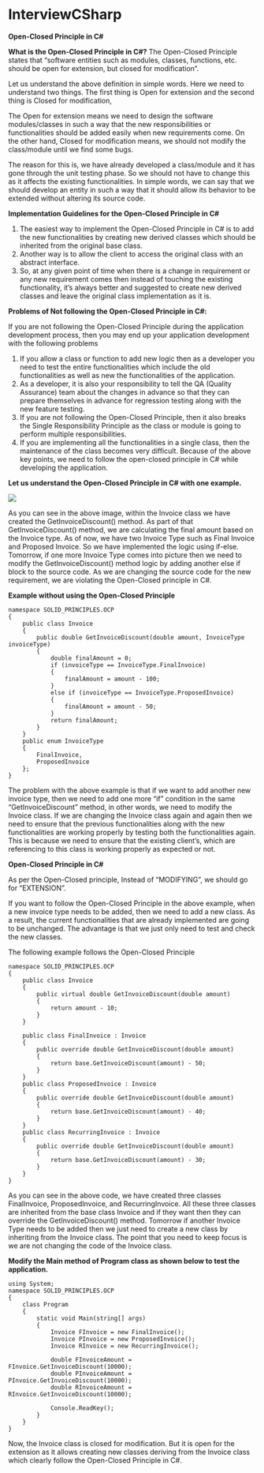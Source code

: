 # InterviewCSharp

**Open-Closed Principle in C#**

**What is the Open-Closed Principle in C#?**
The Open-Closed Principle states that “software entities such as modules, classes, functions, etc. should be open for extension, but closed for modification“.

Let us understand the above definition in simple words. Here we need to understand two things. The first thing is Open for extension and the second thing is Closed for modification,

The Open for extension means we need to design the software modules/classes in such a way that the new responsibilities or functionalities should be added easily when new requirements come. On the other hand, Closed for modification means, we should not modify the class/module until we find some bugs.

The reason for this is, we have already developed a class/module and it has gone through the unit testing phase. So we should not have to change this as it affects the existing functionalities. In simple words, we can say that we should develop an entity in such a way that it should allow its behavior to be extended without altering its source code.

**Implementation Guidelines for the Open-Closed Principle in C#**

1. The easiest way to implement the Open-Closed Principle in C# is to add the new functionalities by creating new derived classes which should be inherited from the original base class.
2. Another way is to allow the client to access the original class with an abstract interface.
3. So, at any given point of time when there is a change in requirement or any new requirement comes then instead of touching the existing functionality, it’s always better and suggested to create new derived classes and leave the original class implementation as it is.

**Problems of Not following the Open-Closed Principle in C#:**


If you are not following the Open-Closed Principle during the application development process, then you may end up your application development with the following problems

1. If you allow a class or function to add new logic then as a developer you need to test the entire functionalities which include the old functionalities as well as new the functionalities of the application.
2. As a developer, it is also your responsibility to tell the QA (Quality Assurance) team about the changes in advance so that they can prepare themselves in advance for regression testing along with the new feature testing.
3. If you are not following the Open-Closed Principle, then it also breaks the Single Responsibility Principle as the class or module is going to perform multiple responsibilities.
4. If you are implementing all the functionalities in a single class, then the maintenance of the class becomes very difficult.
Because of the above key points, we need to follow the open-closed principle in C# while developing the application.

**Let us understand the Open-Closed Principle in C# with one example.**

![](https://dotnettutorials.net/wp-content/uploads/2018/06/Violating-open-Closed-principle-in-C.png)

As you can see in the above image, within the Invoice class we have created the GetInvoiceDiscount() method. As part of that GetInvoiceDiscount() method, we are calculating the final amount based on the Invoice type. As of now, we have two Invoice Type such as Final Invoice and Proposed Invoice. So we have implemented the logic using if-else. Tomorrow, if one more Invoice Type comes into picture then we need to modify the GetInvoiceDiscount() method logic by adding another else if block to the source code. As we are changing the source code for the new requirement, we are violating the Open-Closed principle in C#. 


**Example without using the Open-Closed Principle**

```
namespace SOLID_PRINCIPLES.OCP
{
    public class Invoice
    {        
        public double GetInvoiceDiscount(double amount, InvoiceType invoiceType)
        {
            double finalAmount = 0;
            if (invoiceType == InvoiceType.FinalInvoice)
            {
                finalAmount = amount - 100;
            }
            else if (invoiceType == InvoiceType.ProposedInvoice)
            {
                finalAmount = amount - 50;
            }
            return finalAmount;
        }
    }
    public enum InvoiceType
    {
        FinalInvoice,
        ProposedInvoice
    };
}
```

The problem with the above example is that if we want to add another new invoice type, then we need to add one more “if” condition in the same “GetInvoiceDiscount” method, in other words, we need to modify the Invoice class. If we are changing the Invoice class again and again then we need to ensure that the previous functionalities along with the new functionalities are working properly by testing both the functionalities again. This is because we need to ensure that the existing client’s, which are referencing to this class is working properly as expected or not.

**Open-Closed Principle in C#**

As per the Open-Closed principle, Instead of “MODIFYING”, we should go for “EXTENSION”.

If you want to follow the Open-Closed Principle in the above example, when a new invoice type needs to be added, then we need to add a new class. As a result, the current functionalities that are already implemented are going to be unchanged. The advantage is that we just only need to test and check the new classes.

The following example follows the Open-Closed Principle

```
namespace SOLID_PRINCIPLES.OCP
{
    public class Invoice
    {
        public virtual double GetInvoiceDiscount(double amount)
        {
            return amount - 10;
        }
    }
    
    public class FinalInvoice : Invoice
    {
        public override double GetInvoiceDiscount(double amount)
        {
            return base.GetInvoiceDiscount(amount) - 50;
        }
    }
    public class ProposedInvoice : Invoice
    {
        public override double GetInvoiceDiscount(double amount)
        {
            return base.GetInvoiceDiscount(amount) - 40;
        }
    }
    public class RecurringInvoice : Invoice
    {
        public override double GetInvoiceDiscount(double amount)
        {
            return base.GetInvoiceDiscount(amount) - 30;
        }
    }
}
```

As you can see in the above code, we have created three classes FinalInvoice, ProposedInvoice, and RecurringInvoice. All these three classes are inherited from the base class Invoice and if they want then they can override the GetInvoiceDiscount() method. Tomorrow if another Invoice Type needs to be added then we just need to create a new class by inheriting from the Invoice class. The point that you need to keep focus is we are not changing the code of the Invoice class.

**Modify the Main method of Program class as shown below to test the application.**

```
using System;
namespace SOLID_PRINCIPLES.OCP
{
    class Program
    {
        static void Main(string[] args)
        {
            Invoice FInvoice = new FinalInvoice();
            Invoice PInvoice = new ProposedInvoice();
            Invoice RInvoice = new RecurringInvoice();

            double FInvoiceAmount = FInvoice.GetInvoiceDiscount(10000);
            double PInvoiceAmount = PInvoice.GetInvoiceDiscount(10000);
            double RInvoiceAmount = RInvoice.GetInvoiceDiscount(10000);

            Console.ReadKey();
        }
    }
}

```

Now, the Invoice class is closed for modification. But it is open for the extension as it allows creating new classes deriving from the Invoice class which clearly follow the Open-Closed Principle in C#. 

